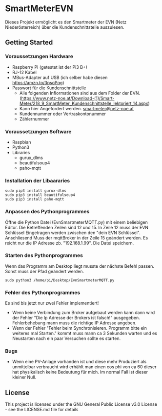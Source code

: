 # SmartMeterEVN
Dieses Projekt ermöglicht es den Smartmeter der EVN (Netz Niederösterreich) über die Kundenschnittstelle auszulesen.


## Getting Started
### Voraussetzungen Hardware
* Raspberry PI (getestet ist der Pi3 B+)
* RJ-12 Kabel
* MBus-Adapter auf USB (ich selber habe diesen https://amzn.to/3psoPqg)
* Passwort für die Kundenschnittstelle
  * Alle folgenden Inflormationen sind aus dem Folder der EVN. (https://www.netz-noe.at/Download-(1)/Smart-Meter/218_9_SmartMeter_Kundenschnittstelle_lektoriert_14.aspx)
  * Kann hier Angefordert werden. smartmeter@netz-noe.at
  * Kundennummer oder Vertraskontonummer
  * Zählernummer


### Voraussetzungen Software
* Raspbian
* Python3
* Libraries
    * gurux_dlms
    * beautifulsoup4
    * paho-mqtt



### Installation der Libaararies
```
sudo pip3 install gurux-dlms
sudo pip3 install beautifulsoup4
sudo pip3 install paho-mqtt
```

### Anpassen des Pythonprogrammes
Öffne die Python Datei (EvnSmartmeterMQTT.py) mit einem beliebigen Editor. Die Betreffenden Zeilen sind 12 und 15. In Zeile 12 muss der EVN Schlüssel Eingetragen werden zwischen den "dein EVN Schlüssel".
Anschliesend Muss der mqttBroker in der Zeile 15 geändert werden. Es reicht nur die IP Adresse zb. "192.168.1.99". Die Datei speichern.

### Starten des Pythonprogrammes
Wenn das Programm am Desktop liegt musste der nächste Befehl passen. Sonst muss der Pfad geändert werden.
```
sudo python3 /home/pi/Desktop/EvnSmartmeterMQTT.py
```

### Fehler des Pythonprogrammes
Es sind bis jetzt nur zwei Fehler implementiert!
* Wenn keine Verbindung zum Broker aufgebaut werden kann dann wird der Fehler "Die Ip Adresse der Brokers ist falsch!" ausgegeben. Fehlerbehebung mann muss die richtige IP Adresse angeben.
* Wenn der Fehler "Fehler beim Synchronisieren. Programm bitte ein weiteres mal Starten." kommt muss mann ca 3 Sekunden warten und es Neustarten nach ein paar Versuchen sollte es starten.


### Bugs
* Wenn eine PV-Anlage vorhanden ist und diese mehr Produziert als unmittelbar verbraucht wird erhählt man einen cos phi von ca 60 dieser hat physikalisch keine Bedeutung für mich. Im normal Fall ist dieser kleiner Null.

## License

This project is licensed under the GNU General Public License v3.0 License - see the LICENSE.md file for details